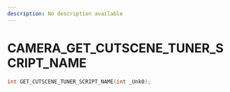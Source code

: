 ```yaml
---
description: No description available 
---
```


# CAMERA\_GET_CUTSCENE_TUNER_SCRIPT_NAME

```cpp
int GET_CUTSCENE_TUNER_SCRIPT_NAME(int _Unk0);
```